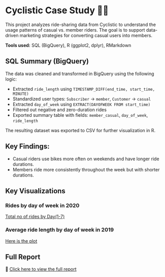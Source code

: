 # Cyclistic Case Study 🚴‍♀️

This project analyzes ride-sharing data from Cyclistic to understand the usage patterns of casual vs. member riders. The goal is to support data-driven marketing strategies for converting casual users into members.

**Tools used:** SQL (BigQuery), R (ggplot2, dplyr), RMarkdown
## SQL Summary (BigQuery)

The data was cleaned and transformed in BigQuery using the following logic:

- Extracted `ride_length` using `TIMESTAMP_DIFF(end_time, start_time, MINUTE)`
- Standardized user types: `Subscriber` → `member`, `Customer` → `casual`
- Extracted `day_of_week` using `EXTRACT(DAYOFWEEK FROM start_time)`
- Filtered out negative and zero-duration rides
- Exported summary table with fields: `member_casual`, `day_of_week`, `ride_length`

The resulting dataset was exported to CSV for further visualization in R.


## Key Findings:
- Casual riders use bikes more often on weekends and have longer ride durations.
- Members ride more consistently throughout the week but with shorter durations.
## Key Visualizations
### Rides by day of week in 2020 
[Total no of rides by Day(1-7)](./Figures/001.png)
### Average ride length by day of week in 2019
[Here is the plot](./Figures/003.png)

## Full Report
🧾 [Click here to view the full report](./Case-Study-1--Cyclistic-Dataset.html)


